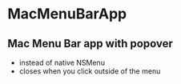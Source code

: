 # MacMenuBarApp

## Mac Menu Bar app with popover
- instead of native NSMenu
- closes when you click outside of the menu
